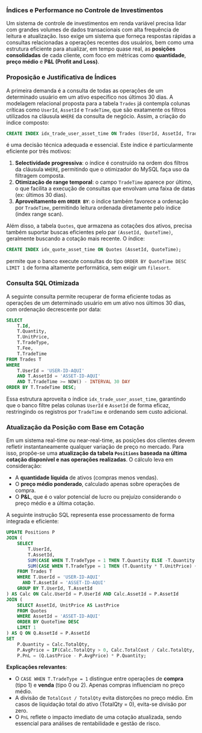 ### Índices e Performance no Controle de Investimentos

Um sistema de controle de investimentos em renda variável precisa lidar com grandes volumes de dados transacionais com alta frequência de leitura e atualização. Isso exige um sistema que forneça respostas rápidas a consultas relacionadas a operações recentes dos usuários, bem como uma estrutura eficiente para atualizar, em tempo quase real, as **posições consolidadas** de cada cliente, com foco em métricas como **quantidade**, **preço médio** e **P&L (Profit and Loss)**.

### Proposição e Justificativa de Índices

A primeira demanda é a consulta de todas as operações de um determinado usuário em um ativo específico nos últimos 30 dias. A modelagem relacional proposta para a tabela `Trades` já contempla colunas críticas como `UserId`, `AssetId` e `TradeTime`, que são exatamente os filtros utilizados na cláusula `WHERE` da consulta de negócio. Assim, a criação do índice composto:

```sql
CREATE INDEX idx_trade_user_asset_time ON Trades (UserId, AssetId, TradeTime);

```

é uma decisão técnica adequada e essencial. Este índice é particularmente eficiente por três motivos:

1. **Selectividade progressiva**: o índice é construído na ordem dos filtros da cláusula `WHERE`, permitindo que o otimizador do MySQL faça uso da filtragem composta.
2. **Otimização de range temporal**: o campo `TradeTime` aparece por último, o que facilita a execução de consultas que envolvam uma faixa de datas (ex: últimos 30 dias).
3. **Aproveitamento em `ORDER BY`**: o índice também favorece a ordenação por `TradeTime`, permitindo leitura ordenada diretamente pelo índice (index range scan).

Além disso, a tabela `Quotes`, que armazena as cotações dos ativos, precisa também suportar buscas eficientes pelo par `(AssetId, QuoteTime)`, geralmente buscando a cotação mais recente. O índice:

```sql
CREATE INDEX idx_quote_asset_time ON Quotes (AssetId, QuoteTime);

```

permite que o banco execute consultas do tipo `ORDER BY QuoteTime DESC LIMIT 1` de forma altamente performática, sem exigir um `filesort`.

### Consulta SQL Otimizada

A seguinte consulta permite recuperar de forma eficiente todas as operações de um determinado usuário em um ativo nos últimos 30 dias, com ordenação decrescente por data:

```sql
SELECT
    T.Id,
    T.Quantity,
    T.UnitPrice,
    T.TradeType,
    T.Fee,
    T.TradeTime
FROM Trades T
WHERE
    T.UserId = 'USER-ID-AQUI'
    AND T.AssetId = 'ASSET-ID-AQUI'
    AND T.TradeTime >= NOW() - INTERVAL 30 DAY
ORDER BY T.TradeTime DESC;

```

Essa estrutura aproveita o índice `idx_trade_user_asset_time`, garantindo que o banco filtre pelas colunas `UserId` e `AssetId` de forma eficaz, restringindo os registros por `TradeTime` e ordenando sem custo adicional.

### Atualização da Posição com Base em Cotação

Em um sistema real-time ou near-real-time, as posições dos clientes devem refletir instantaneamente qualquer variação de preço no mercado. Para isso, propõe-se uma **atualização da tabela `Positions` baseada na última cotação disponível e nas operações realizadas**. O cálculo leva em consideração:

- A **quantidade líquida** de ativos (compras menos vendas).
- O **preço médio ponderado**, calculado apenas sobre operações de compra.
- O **P&L**, que é o valor potencial de lucro ou prejuízo considerando o preço médio e a última cotação.

A seguinte instrução SQL representa esse processamento de forma integrada e eficiente:

```sql
UPDATE Positions P
JOIN (
    SELECT
        T.UserId,
        T.AssetId,
        SUM(CASE WHEN T.TradeType = 1 THEN T.Quantity ELSE -T.Quantity END) AS TotalQty,
        SUM(CASE WHEN T.TradeType = 1 THEN (T.Quantity * T.UnitPrice) + T.Fee ELSE 0 END) AS TotalCost
    FROM Trades T
    WHERE T.UserId = 'USER-ID-AQUI'
      AND T.AssetId = 'ASSET-ID-AQUI'
    GROUP BY T.UserId, T.AssetId
) AS Calc ON Calc.UserId = P.UserId AND Calc.AssetId = P.AssetId
JOIN (
    SELECT AssetId, UnitPrice AS LastPrice
    FROM Quotes
    WHERE AssetId = 'ASSET-ID-AQUI'
    ORDER BY QuoteTime DESC
    LIMIT 1
) AS Q ON Q.AssetId = P.AssetId
SET
    P.Quantity = Calc.TotalQty,
    P.AvgPrice = IF(Calc.TotalQty > 0, Calc.TotalCost / Calc.TotalQty, 0),
    P.PnL = (Q.LastPrice - P.AvgPrice) * P.Quantity;

```

**Explicações relevantes**:

- O `CASE WHEN T.TradeType = 1` distingue entre operações de **compra** (tipo 1) e **venda** (tipo 0 ou 2). Apenas compras influenciam no preço médio.
- A divisão de `TotalCost / TotalQty` evita distorções no preço médio. Em casos de liquidação total do ativo (TotalQty = 0), evita-se divisão por zero.
- O `PnL` reflete o impacto imediato de uma cotação atualizada, sendo essencial para análises de rentabilidade e gestão de risco.